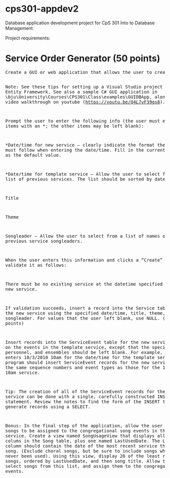 # cps301-appdev2
Database application development project for CpS 301 Into to Database Management.

Project requirements:
<h1>Service Order Generator (50 points)</h1>
<pre>
Create a GUI or web application that allows the user to create a new service based on an existing service (the “template”). You may use any technology or language that you wish.

Note: See these tips for setting up a Visual Studio project that uses Entity Framework. See also a sample C# GUI application in \bju\University\Courses\CPS301\Class\examples\GUIDBApp, along with a video walkthrough on youtube (https://youtu.be/Q4L7vF39gs8).

Prompt the user to enter the following info (the user must enter items with an *; the other items may be left blank):

*Date/time for new service – clearly indicate the format the user must follow when entering the date/time. Fill in the current date/time as the default value.

*Date/time for template service – Allow the user to select from a list of previous services. The list should be sorted by date/time.

Title

Theme

Songleader – Allow the user to select from a list of names of previous service songleaders.

When the user enters this information and clicks a “Create” button, validate it as follows:

There must be no existing service at the datetime specified for the new service.

If validation succeeds, insert a record into the Service table for the new service using the specified date/time, title, theme, and songleader. For values that the user left blank, use NULL. (20 points)

Insert records into the ServiceEvent table for the new service based on the events in the template service, except that the specific songs, personnel, and ensembles should be left blank. For example, if the user enters 10/3/2010 10am for the date/time for the template service, the program should insert ServiceEvent records for the new service that have the same sequence numbers and event types as those for the 10/3/2010 10am service.

Tip: The creation of all of the ServiceEvent records for the new service can be done with a single, carefully constructed INSERT statement. Review the notes to find the form of the INSERT that can generate records using a SELECT.

Bonus: In the final step of the application, allow the user to select songs to be assigned to the congregational song events in the new service. Create a view named SongUsageView that displays all of the colums in the Song table, plus one named LastUsedDate. The LastUsedDate column should contain the date of the most recent service that used that song. (Exclude choral songs, but be sure to include songs which have never been used). Using this view, display 20 of the least recently used songs, ordered by LastUsedDate, and then song title. Allow the user to select songs from this list, and assign them to the congregational song events.
</pre>
